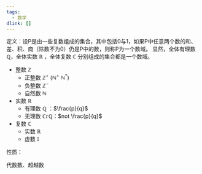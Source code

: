 ```yaml
---
tags:
  - 数学
dlink: []
---
```

定义：设P是由一些复数组成的集合，其中包括0与1，如果P中任意两个数的和、差、积、商（除数不为0）仍是P中的数，则称P为一个数域。
显然，全体有理数 $\mathbb{Q}$，全体实数 $\mathbb{R}$ ，全体复数 $\mathbb{C}$ 分别组成的集合都是一个数域。

- 整数 $\mathbb{Z}$
	- 正整数 $\mathbb{Z}^+$ ($\mathbb{N}^+$ $\mathbb{N}^*$)
	- 负整数 $\mathbb{Z}^-$
	- 自然数 $\mathbb{N}$
- 实数  $\mathbb{R}$ 
	- 有理数 $\mathbb{Q}$ ：$\frac{p}{q}$ 
	- 无理数 $\mathbb{CrQ}$：$not \frac{p}{q}$ 
- 复数  $\mathbb{C}$ 
	- 实数 $\mathbb{R}$ 
	- 虚数 $\mathbb{I}$ 

性质：

代数数、超越数